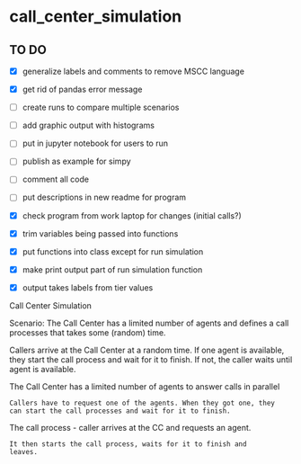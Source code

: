# call_center_simulation

## TO DO
- [X] generalize labels and comments to remove MSCC language
- [X] get rid of pandas error message
- [ ] create runs to compare multiple scenarios
- [ ] add graphic output with histograms
- [ ] put in jupyter notebook for users to run
- [ ] publish as example for simpy
- [ ] comment all code
- [ ] put descriptions in new readme for program
- [X] check program from work laptop for changes (initial calls?)
- [X] trim variables being passed into functions
- [X] put functions into class except for run simulation
- [X] make print output part of run simulation function
- [X] output takes labels from tier values


Call Center Simulation

Scenario:
  The Call Center has a limited number of agents and defines
  a call processes that takes some (random) time.

  Callers arrive at the Call Center at a random time. If one
  agent is available, they start the call process and wait for it
  to finish. If not, the caller waits until agent is available.

The Call Center has a limited number of agents to answer 
    calls in parallel

    Callers have to request one of the agents. When they got one, they
    can start the call processes and wait for it to finish.

The call process - caller arrives at the CC
    and requests an agent.

    It then starts the call process, waits for it to finish and
    leaves.

